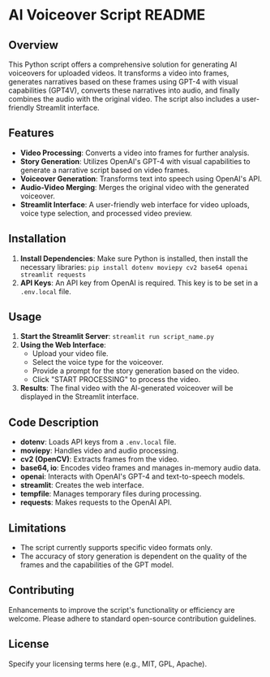# AI Voiceover Script README

## Overview

This Python script offers a comprehensive solution for generating AI voiceovers for uploaded videos. It transforms a video into frames, generates narratives based on these frames using GPT-4 with visual capabilities (GPT4V), converts these narratives into audio, and finally combines the audio with the original video. The script also includes a user-friendly Streamlit interface.

## Features

- **Video Processing**: Converts a video into frames for further analysis.
- **Story Generation**: Utilizes OpenAI's GPT-4 with visual capabilities to generate a narrative script based on video frames.
- **Voiceover Generation**: Transforms text into speech using OpenAI's API.
- **Audio-Video Merging**: Merges the original video with the generated voiceover.
- **Streamlit Interface**: A user-friendly web interface for video uploads, voice type selection, and processed video preview.

## Installation

1. **Install Dependencies**: Make sure Python is installed, then install the necessary libraries: `pip install dotenv moviepy cv2 base64 openai streamlit requests`
2. **API Keys**: An API key from OpenAI is required. This key is to be set in a `.env.local` file.

## Usage

1. **Start the Streamlit Server**: `streamlit run script_name.py`
2. **Using the Web Interface**:
    - Upload your video file.
    - Select the voice type for the voiceover.
    - Provide a prompt for the story generation based on the video.
    - Click "START PROCESSING" to process the video.
3. **Results**: The final video with the AI-generated voiceover will be displayed in the Streamlit interface.

## Code Description

- **dotenv**: Loads API keys from a `.env.local` file.
- **moviepy**: Handles video and audio processing.
- **cv2 (OpenCV)**: Extracts frames from the video.
- **base64, io**: Encodes video frames and manages in-memory audio data.
- **openai**: Interacts with OpenAI's GPT-4 and text-to-speech models.
- **streamlit**: Creates the web interface.
- **tempfile**: Manages temporary files during processing.
- **requests**: Makes requests to the OpenAI API.

## Limitations

- The script currently supports specific video formats only.
- The accuracy of story generation is dependent on the quality of the frames and the capabilities of the GPT model.

## Contributing

Enhancements to improve the script's functionality or efficiency are welcome. Please adhere to standard open-source contribution guidelines.

## License

Specify your licensing terms here (e.g., MIT, GPL, Apache).

